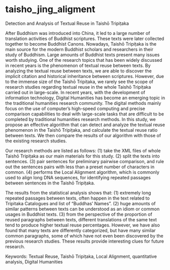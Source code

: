 # taisho_jing_aligment
Detection and Analysis of Textual Reuse in Taishō Tripiṭaka

After Buddhism was introduced into China, it led to a large number of translation activities of Buddhist scriptures. These texts were later collected together to become Buddhist Canons. Nowadays, Taishō Tripiṭaka is the main source for the modern Buddhist scholars and researchers in their study of Buddhism. Large amounts of Buddhist texts present many issues worth studying. One of the research topics that has been widely discussed in recent years is the phenomenon of textual reuse between texts. By analyzing the textual reuse between texts, we are able to discover the implicit citation and historical inheritance between scriptures. However, due to the immense size of the Taishō Tripiṭaka, we rarely see the scope of research studies regarding textual reuse in the whole Taishō Tripiṭaka carried out in large-scale. In recent years, with the development of information technology, Digital Humanities has become an emerging topic in the traditional humanities research community. The digital methods mainly focus on the use of computer’s high-speed computing and precise comparison capabilities to deal with large-scale tasks that are difficult to be completed by traditional humanities research methods. In this study, we propose an effective algorithm that can detect and analyze the textual reuse phenomenon in the Taishō Tripiṭaka, and calculate the textual reuse ratio between texts. We then compare the results of our algorithm with those of the existing research studies.

Our research methods are listed as follows: (1) take the XML files of whole Taishō Tripiṭaka as our main materials for this study. (2) split the texts into sentences. (3) pair sentences for preliminary pairwise comparison, and rule out the sentences pairs with less than a preset number of characters in common. (4) performs the Local Alignment algorithm, which is commonly used to align long DNA sequences, for identifying repeated passages between sentences in the Taishō Tripiṭaka.

The results from the statistical analysis shows that: (1) extremely long repeated passages between texts, often happen in the text related to Tripitaka Catalogues and list of “Buddhas’ Names”. (2) huge amounts of similar patterns between texts can be understood as an idiom or common usages in Buddhist texts. (3) from the perspective of the proportion of reused paragraphs between texts, different translations of the same text tend to produce higher textual reuse percentages. However, we have also found that many texts are differently categorized, but have many similar common paragraphs, some of which have not even been discovered by the previous research studies. These results provide interesting clues for future research.

Keywords: Textual Reuse, Taishō Tripiṭaka, Local Alignment, quantitative analysis, Digital Humanities
